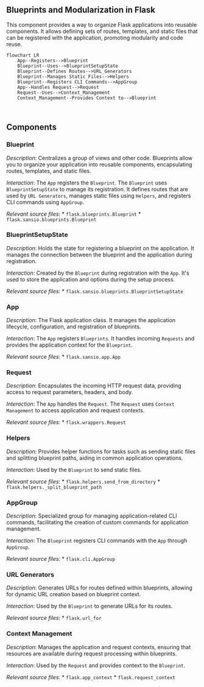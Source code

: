 ## Blueprints and Modularization in Flask

This component provides a way to organize Flask applications into reusable components. It allows defining sets of routes, templates, and static files that can be registered with the application, promoting modularity and code reuse.

```mermaid
flowchart LR
    App--Registers-->Blueprint
    Blueprint--Uses-->BlueprintSetupState
    Blueprint--Defines Routes-->URL_Generators
    Blueprint--Manages Static Files-->Helpers
    Blueprint--Registers CLI Commands-->AppGroup
    App--Handles Request-->Request
    Request--Uses-->Context_Management
    Context_Management--Provides Context to-->Blueprint



```

## Components

### Blueprint

*Description*: Centralizes a group of views and other code. Blueprints allow you to organize your application into reusable components, encapsulating routes, templates, and static files.

*Interaction*: The `App` registers the `Blueprint`. The `Blueprint` uses `BlueprintSetupState` to manage its registration. It defines routes that are used by `URL Generators`, manages static files using `Helpers`, and registers CLI commands using `AppGroup`.

*Relevant source files*:
    *   `flask.blueprints.Blueprint`
    *   `flask.sansio.blueprints.Blueprint`

### BlueprintSetupState

*Description*: Holds the state for registering a blueprint on the application. It manages the connection between the blueprint and the application during registration.

*Interaction*: Created by the `Blueprint` during registration with the `App`. It's used to store the application and options during the setup process.

*Relevant source files*:
    *   `flask.sansio.blueprints.BlueprintSetupState`

### App

*Description*: The Flask application class. It manages the application lifecycle, configuration, and registration of blueprints.

*Interaction*: The `App` registers `Blueprints`. It handles incoming `Requests` and provides the application context for the `Blueprint`.

*Relevant source files*:
    *   `flask.sansio.app.App`

### Request

*Description*: Encapsulates the incoming HTTP request data, providing access to request parameters, headers, and body.

*Interaction*: The `App` handles the `Request`. The `Request` uses `Context Management` to access application and request contexts.

*Relevant source files*:
    *   `flask.wrappers.Request`

### Helpers

*Description*: Provides helper functions for tasks such as sending static files and splitting blueprint paths, aiding in common application operations.

*Interaction*: Used by the `Blueprint` to send static files.

*Relevant source files*:
    *   `flask.helpers.send_from_directory`
    *   `flask.helpers._split_blueprint_path`

### AppGroup

*Description*: Specialized group for managing application-related CLI commands, facilitating the creation of custom commands for application management.

*Interaction*: The `Blueprint` registers CLI commands with the `App` through `AppGroup`.

*Relevant source files*:
    *   `flask.cli.AppGroup`

### URL Generators

*Description*: Generates URLs for routes defined within blueprints, allowing for dynamic URL creation based on blueprint context.

*Interaction*: Used by the `Blueprint` to generate URLs for its routes.

*Relevant source files*:
    *   `flask.url_for`

### Context Management

*Description*: Manages the application and request contexts, ensuring that resources are available during request processing within blueprints.

*Interaction*: Used by the `Request` and provides context to the `Blueprint`.

*Relevant source files*:
    *   `flask.app_context`
    *   `flask.request_context`